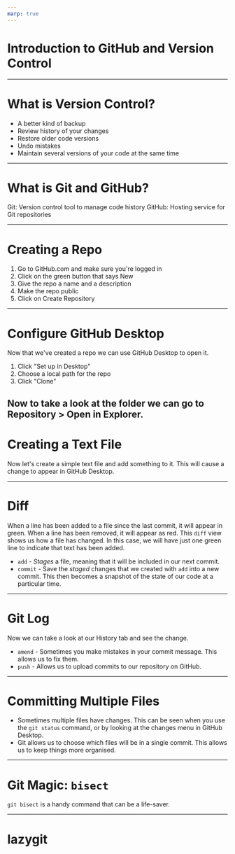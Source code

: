 ```yaml
---
marp: true
---
```

# Introduction to GitHub and Version Control

---
# What is Version Control?

- A better kind of backup
- Review history of your changes
- Restore older code versions
- Undo mistakes
- Maintain several versions of your code at the same time

---
# What is Git and GitHub?

Git: Version control tool to manage code history
GitHub: Hosting service for Git repositories

---
# Creating a Repo

1. Go to GitHub.com and make sure you're logged in
2. Click on the green button that says New
3. Give the repo a name and a description
4. Make the repo public
5. Click on Create Repository

---
# Configure GitHub Desktop

Now that we've created a repo we can use GitHub Desktop to open it.

1. Click "Set up in Desktop"
2. Choose a local path for the repo
3. Click "Clone"

Now to take a look at the folder we can go to Repository > Open in Explorer.
---
# Creating a Text File

Now let's create a simple text file and add something to it. This will cause a change to appear in GitHub Desktop.

---
# Diff

When a line has been added to a file since the last commit, it will appear in green. When a line has been removed, it will appear as red. This `diff` view shows us how a file has changed. In this case, we will have just one green line to indicate that text has been added.

- `add` - _Stages_ a file, meaning that it will be included in our next commit.
- `commit` - Save the _staged_ changes that we created with `add` into a new commit. This then becomes a snapshot of the state of our code at a particular time.

---
# Git Log

Now we can take a look at our History tab and see the change.

- `amend` - Sometimes you make mistakes in your commit message. This allows us to fix them.
- `push` - Allows us to upload commits to our repository on GitHub.

---
# Committing Multiple Files

- Sometimes multiple files have changes. This can be seen when you use the `git status` command, or by looking at the changes menu in GitHub Desktop.
- Git allows us to choose which files will be in a single commit. This allows us to keep things more organised.

---
# Git Magic: `bisect`

`git bisect` is a handy command that can be a life-saver.

---
# lazygit

